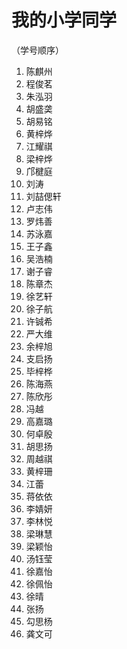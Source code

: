 <title>小学同学</title>

# 我的小学同学

（学号顺序）

1. 陈麒州
2. 程俊茗
3. 朱泓羽
4. 胡盛䶮
5. 胡易铭
6. 黄梓烨
7. 江耀祺
8. 梁梓烨
9. 邝楗庭
10. 刘涛
11. 刘喆偲轩
12. 卢志伟
13. 罗炜善
14. 苏泳嘉
15. 王子鑫
16. 吴浩楠
17. 谢子睿
18. 陈章杰
19. 徐艺轩
20. 徐子航
21. 许铖希
22. 严大维
23. 余梓旭
24. 支启扬
25. 毕梓桦
26. 陈海燕
27. 陈欣彤
28. 冯越
29. 高嘉璐
30. 何卓殷
31. 胡思扬
32. 周越祺
33. 黄梓珊
34. 江蕾
35. 蒋依依
36. 李婧妍
37. 李林悦
38. 梁琳慧
39. 梁颖怡
40. 汤钰莹
41. 徐嘉怡
42. 徐佩怡
43. 徐晴
44. 张扬
45. 勾思杨
46. 龚文可
